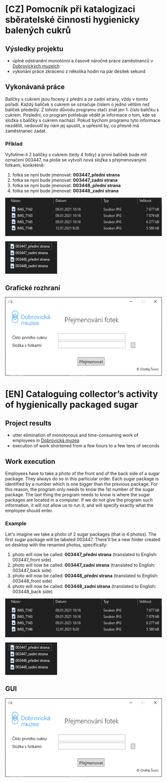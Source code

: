 # [CZ] Pomocník při katalogizaci sběratelské činnosti hygienicky balených cukrů

##  Výsledky projektu
- úplné odstranění monotónní a časově náročné práce zaměstnanců v [Dobrovických muzeích](https://www.dobrovickamuzea.cz/)
- vykonání práce zkráceno z několika hodin na pár desítek sekund

## Vykonávaná práce

Balíčky s cukrem jsou foceny z přední a ze zadní strany, vždy v tomto pořadí. Každý balíček s cukrem se označuje číslem o jedno větším než balíček předešlý. Z tohoto důvodu programu stačí znát jen 1. číslo balíčku s cukrem. Poslední, co program potřebuje vědět je informace o tom, kde se složka s balíčky s cukrem nachází. Pokud bychom programu tyto informace nezdělili, nedovolil by nám jej spustit, a upřesnil by, co přesně má zaměstnanec zadat.

### Příklad
Vyfotíme-li 2 balíčky s cukrem (tedy 4 fotky) a první balíček bude mít označení 003447, na ploše se vytvoří nová složka s přejmenovanými fotkami, konkrétně:

1. fotka se nyní bude jmenovat: **003447_přední strana**
2. fotka se nyní bude jmenovat: **003447_zadní strana**
3. fotka se nyní bude jmenovat: **003448_přední strana**
4. fotka se nyní bude jmenovat: **003448_zadní strana**

<p>
   <img src="https://github.com/ondrejsvorc/Cataloguing-Helper/blob/main/ReadMe-Images/slozka_s_fotkami.PNG"/>
</p>

<p>
  <img src="https://github.com/ondrejsvorc/Cataloguing-Helper/blob/main/ReadMe-Images/slozka_s_fotkami_prejmenovane.PNG"/>
</p>

## Grafické rozhraní

<p align="center">
   <img src="https://github.com/ondrejsvorc/Cataloguing-Helper/blob/main/ReadMe-Images/okno.png"/>
</p>


# [EN] Cataloguing collector’s activity of hygienically packaged sugar

##  Project results
- utter elimination of monotonous and time-consuming work of employees in [Dobrovická muzea](https://en.dobrovickamuzea.cz/)
- execution of work shortened from a few hours to a few tens of seconds

## Work execution

Employees have to take a photo of the front and of the back side of a sugar package. They always do so in this particular order. Each sugar package is identified by a number which is one bigger than the previous package. For this reason, the program only needs to know the 1st number of the sugar package. The last thing the program needs to know is where the sugar packages are located in a computer. If we do not give the program such information, it will not allow us to run it, and will specify exactly what the employee should enter.

### Example
Let's imagine we take a photo of 2 sugar packages (that is 4 photos). The first sugar package will be labeled 003447. There'll be a new folder created on desktop with the renamed photos, specifically:

1. photo will now be called: **003447_přední strana** (translated to English: 003447_front side)
2. photo will now be called: **003447_zadní strana** (translated to English: 003447_back side)
3. photo will now be called: **003448_přední strana** (translated to English: 003448_front side)
4. photo will now be called: **003448_zadní strana** (translated to English: 003448_back side)

<p>
   <img src="https://github.com/ondrejsvorc/Cataloguing-Helper/blob/main/ReadMe-Images/slozka_s_fotkami.PNG"/>
</p>

<p>
  <img src="https://github.com/ondrejsvorc/Cataloguing-Helper/blob/main/ReadMe-Images/slozka_s_fotkami_prejmenovane.PNG"/>
</p>

## GUI

<p align="center">
   <img src="https://github.com/ondrejsvorc/Cataloguing-Helper/blob/main/ReadMe-Images/okno.png"/>
</p>

